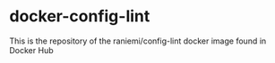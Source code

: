 # docker-config-lint
This is the repository of the raniemi/config-lint docker image found in Docker Hub
